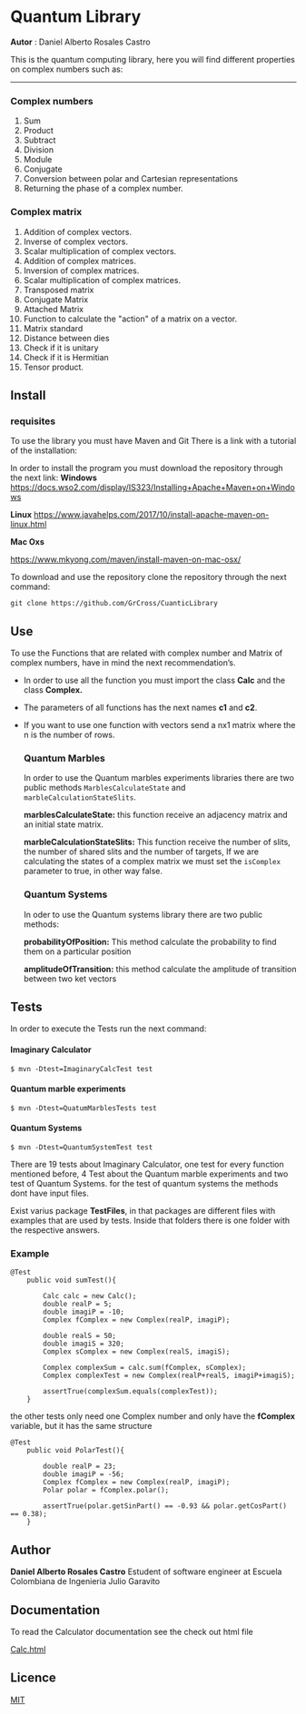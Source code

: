 # Quantum Library

**Autor** : Daniel Alberto Rosales Castro

This is the quantum computing library, here you will find different properties on complex numbers such as:

---
### Complex numbers
1.  Sum
2.  Product
3.  Subtract
4.  Division
5.  Module
6.  Conjugate
7.  Conversion between polar and Cartesian representations
8.  Returning the phase of a complex number.
### Complex matrix

 1. Addition of complex vectors.
 2. Inverse of complex vectors.
 3. Scalar multiplication of complex vectors.
 4. Addition of complex matrices.
 5. Inversion of complex matrices.
 6. Scalar multiplication of complex matrices.
 7. Transposed matrix
 8. Conjugate Matrix
 9. Attached Matrix
10. Function to calculate the "action" of a matrix on a vector.
11. Matrix standard
12. Distance between dies
13. Check if it is unitary
14. Check if it is Hermitian
15. Tensor product.





## Install

### requisites
To use the library you must have Maven and Git
There is a link with a tutorial of the installation:

In order to install the program you must download the repository through the next link:
**Windows**
https://docs.wso2.com/display/IS323/Installing+Apache+Maven+on+Windows

**Linux**
https://www.javahelps.com/2017/10/install-apache-maven-on-linux.html

**Mac Oxs**

https://www.mkyong.com/maven/install-maven-on-mac-osx/

To download and use the repository clone the repository through the next command:


````
git clone https://github.com/GrCross/CuanticLibrary
````
## Use

To use the Functions that are related with complex number and Matrix of complex numbers, have in mind the next recommendation’s.

* In order to use all the function you must import the class **Calc** and the class **Complex.**
* The parameters of all functions has the next names **c1** and **c2**.
* If you want to use one function with vectors send a nx1 matrix where the n is the number of rows.
  
  ### Quantum Marbles
  In order to use the Quantum marbles experiments libraries there are two public methods ``MarblesCalculateState`` and ``marbleCalculationStateSlits``.

  **marblesCalculateState:** this function receive an adjacency matrix and an initial state matrix.

  **marbleCalculationStateSlits:** This function receive the number of slits, the number of shared slits and the number of targets, If we are calculating the states of a complex matrix we must set the ``isComplex`` parameter to true, in other way false.
  
  ### Quantum Systems
  In oder to use the Quantum systems library there are two public methods:
  
  **probabilityOfPosition:** This method calculate the probability to find them on a particular position
  
  **amplitudeOfTransition:** this method calculate the amplitude of transition between two ket vectors   


## Tests

In order to execute the Tests run the next command:

#### Imaginary Calculator
````
$ mvn -Dtest=ImaginaryCalcTest test
````

#### Quantum marble experiments
````
$ mvn -Dtest=QuatumMarblesTests test
````
#### Quantum Systems
````
$ mvn -Dtest=QuantumSystemTest test 
````
There are 19 tests about Imaginary Calculator, one test for every function mentioned before, 4 Test about the Quantum marble experiments and two test of Quantum Systems.
for the test of quantum systems the methods dont have input files.

Exist varius package **TestFiles**, in that packages are different files with examples that are used by tests. Inside that folders there is one folder with the respective answers.

### Example

````
@Test
    public void sumTest(){

        Calc calc = new Calc();
        double realP = 5;
        double imagiP = -10;
        Complex fComplex = new Complex(realP, imagiP);

        double realS = 50;
        double imagiS = 320;
        Complex sComplex = new Complex(realS, imagiS);

        Complex complexSum = calc.sum(fComplex, sComplex);
        Complex complexTest = new Complex(realP+realS, imagiP+imagiS);
        
        assertTrue(complexSum.equals(complexTest));
    }
````

the other tests only need one Complex number and only have the **fComplex** variable, but it has the same structure

````
@Test
    public void PolarTest(){
        
        double realP = 23;
        double imagiP = -56;
        Complex fComplex = new Complex(realP, imagiP);
        Polar polar = fComplex.polar();
        
        assertTrue(polar.getSinPart() == -0.93 && polar.getCosPart() == 0.38);         
    }
````
## Author
**Daniel Alberto Rosales Castro**
Estudent of software engineer at Escuela Colombiana de Ingenieria Julio Garavito


## Documentation

To read the Calculator documentation see the check out html file

[Calc.html](Calc.html)

## Licence
[MIT](LICENSE)


